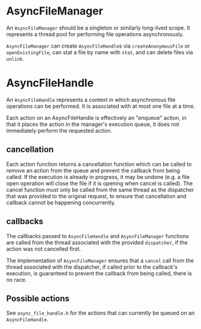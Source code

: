 # AsyncFileManager

An `AsyncFileManager` should be a singleton or similarly long-lived scope. It represents a
thread pool for performing file operations asynchronously.

`AsyncFileManager` can create `AsyncFileHandle`s via `createAnonymousFile` or `openExistingFile`, can stat a file by name with `stat`, and can delete files via `unlink`.

# AsyncFileHandle

An `AsyncFileHandle` represents a context in which asynchronous file operations can be performed. It is associated with at most one file at a time.

Each action on an AsyncFileHandle is effectively an "enqueue" action, in that it places the action in the manager's execution queue, it does not immediately perform the requested action.

## cancellation

Each action function returns a cancellation function which can be called to remove an action from the queue and prevent the callback from being called. If the execution is already in progress, it may be undone (e.g. a file open operation will close the file if it is opening when cancel is called). The cancel function must only be called from the same thread as the
dispatcher that was provided to the original request, to ensure that cancellation and callback
cannot be happening concurrently.

## callbacks

The callbacks passed to `AsyncFileHandle` and `AsyncFileManager` functions are called from
the thread associated with the provided `dispatcher`, if the action was not cancelled first.

The implementation of `AsyncFileManager` ensures that a `cancel` call from the thread associated with the dispatcher, if called prior to the callback's execution, is guaranteed to prevent the callback from being called, there is no race.

## Possible actions

See `async_file_handle.h` for the actions that can currently be queued on an `AsyncFileHandle`.
